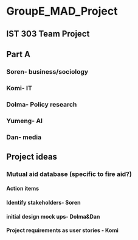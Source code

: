 # GroupE_MAD_Project

## IST 303 Team Project

## Part A

### Soren- business/sociology

### Komi- IT

### Dolma- Policy research

### Yumeng- AI

### Dan- media

## Project ideas

### Mutual aid database (specific to fire aid?)

#### Action items

#### Identify stakeholders- Soren

#### initial design mock ups- Dolma&Dan

#### Project requirements as user stories - Komi 